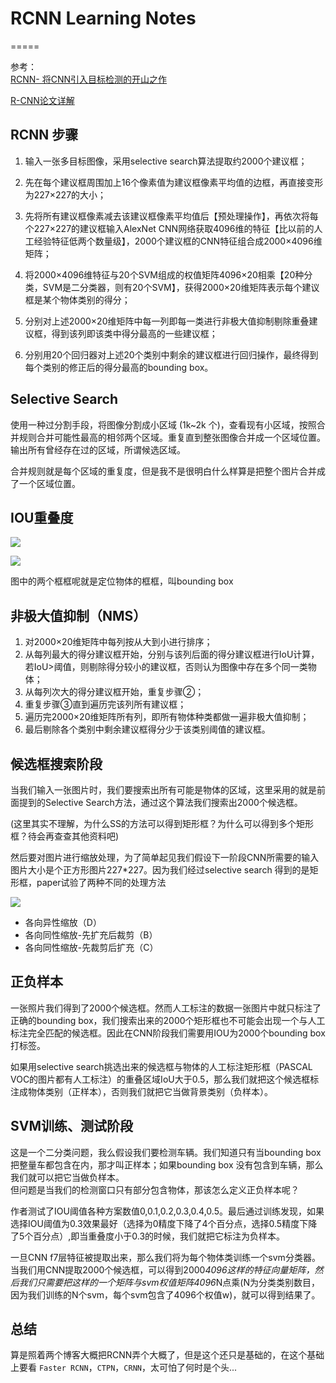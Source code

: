 # RCNN Learning Notes
=====

参考：<br>
[RCNN- 将CNN引入目标检测的开山之作](https://zhuanlan.zhihu.com/p/23006190)

[R-CNN论文详解](https://blog.csdn.net/WoPawn/article/details/52133338)

## RCNN 步骤

1. 输入一张多目标图像，采用selective search算法提取约2000个建议框；

2. 先在每个建议框周围加上16个像素值为建议框像素平均值的边框，再直接变形为227×227的大小；

3. 先将所有建议框像素减去该建议框像素平均值后【预处理操作】，再依次将每个227×227的建议框输入AlexNet CNN网络获取4096维的特征【比以前的人工经验特征低两个数量级】，2000个建议框的CNN特征组合成2000×4096维矩阵；

4. 将2000×4096维特征与20个SVM组成的权值矩阵4096×20相乘【20种分类，SVM是二分类器，则有20个SVM】，获得2000×20维矩阵表示每个建议框是某个物体类别的得分；

5. 分别对上述2000×20维矩阵中每一列即每一类进行非极大值抑制剔除重叠建议框，得到该列即该类中得分最高的一些建议框；

6. 分别用20个回归器对上述20个类别中剩余的建议框进行回归操作，最终得到每个类别的修正后的得分最高的bounding box。

## Selective Search
使用一种过分割手段，将图像分割成小区域 (1k~2k 个)，查看现有小区域，按照合并规则合并可能性最高的相邻两个区域。重复直到整张图像合并成一个区域位置。输出所有曾经存在过的区域，所谓候选区域。<br>

合并规则就是每个区域的重复度，但是我不是很明白什么样算是把整个图片合并成了一个区域位置。

## IOU重叠度

![](https://pic1.zhimg.com/80/v2-6fe13f10a9cb286f06aa1e3e2a2b29bc_hd.png)

![](https://pic1.zhimg.com/80/v2-e26ffc0835bc30dede8d82989ef9e178_hd.png)

图中的两个框框呢就是定位物体的框框，叫bounding box

## 非极大值抑制（NMS）

1. 对2000×20维矩阵中每列按从大到小进行排序； 
2. 从每列最大的得分建议框开始，分别与该列后面的得分建议框进行IoU计算，若IoU>阈值，则剔除得分较小的建议框，否则认为图像中存在多个同一类物体； 
3. 从每列次大的得分建议框开始，重复步骤②； 
4. 重复步骤③直到遍历完该列所有建议框； 
5. 遍历完2000×20维矩阵所有列，即所有物体种类都做一遍非极大值抑制； 
6. 最后剔除各个类别中剩余建议框得分少于该类别阈值的建议框。

## 候选框搜索阶段

当我们输入一张图片时，我们要搜索出所有可能是物体的区域，这里采用的就是前面提到的Selective Search方法，通过这个算法我们搜索出2000个候选框。<br>

(这里其实不理解，为什么SS的方法可以得到矩形框？为什么可以得到多个矩形框？待会再查查其他资料吧)<br>

然后要对图片进行缩放处理，为了简单起见我们假设下一阶段CNN所需要的输入图片大小是个正方形图片227*227。因为我们经过selective search 得到的是矩形框，paper试验了两种不同的处理方法

![](https://pic2.zhimg.com/80/v2-59449e8409b943f384c4cc3bf789d8b9_hd.png)

* 各向异性缩放（D）
* 各向同性缩放-先扩充后裁剪（B）
* 各向同性缩放-先裁剪后扩充（C）

## 正负样本

一张照片我们得到了2000个候选框。然而人工标注的数据一张图片中就只标注了正确的bounding box，我们搜索出来的2000个矩形框也不可能会出现一个与人工标注完全匹配的候选框。因此在CNN阶段我们需要用IOU为2000个bounding box打标签。<br>

如果用selective search挑选出来的候选框与物体的人工标注矩形框（PASCAL VOC的图片都有人工标注）的重叠区域IoU大于0.5，那么我们就把这个候选框标注成物体类别（正样本），否则我们就把它当做背景类别（负样本）。

## SVM训练、测试阶段

这是一个二分类问题，我么假设我们要检测车辆。我们知道只有当bounding box把整量车都包含在内，那才叫正样本；如果bounding box 没有包含到车辆，那么我们就可以把它当做负样本。<br>
但问题是当我们的检测窗口只有部分包含物体，那该怎么定义正负样本呢？<br>

作者测试了IOU阈值各种方案数值0,0.1,0.2,0.3,0.4,0.5。最后通过训练发现，如果选择IOU阈值为0.3效果最好（选择为0精度下降了4个百分点，选择0.5精度下降了5个百分点）,即当重叠度小于0.3的时候，我们就把它标注为负样本。<br>

一旦CNN f7层特征被提取出来，那么我们将为每个物体类训练一个svm分类器。当我们用CNN提取2000个候选框，可以得到2000*4096这样的特征向量矩阵，然后我们只需要把这样的一个矩阵与svm权值矩阵4096*N点乘(N为分类类别数目，因为我们训练的N个svm，每个svm包含了4096个权值w)，就可以得到结果了。

## 总结
算是照着两个博客大概把RCNN弄个大概了，但是这个还只是基础的，在这个基础上要看 `Faster RCNN`，`CTPN`，`CRNN`，太可怕了何时是个头...